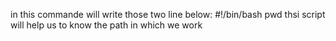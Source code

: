 in this commande will write those two line below:
#!/bin/bash
pwd
thsi script will help us to know the path in which we work
